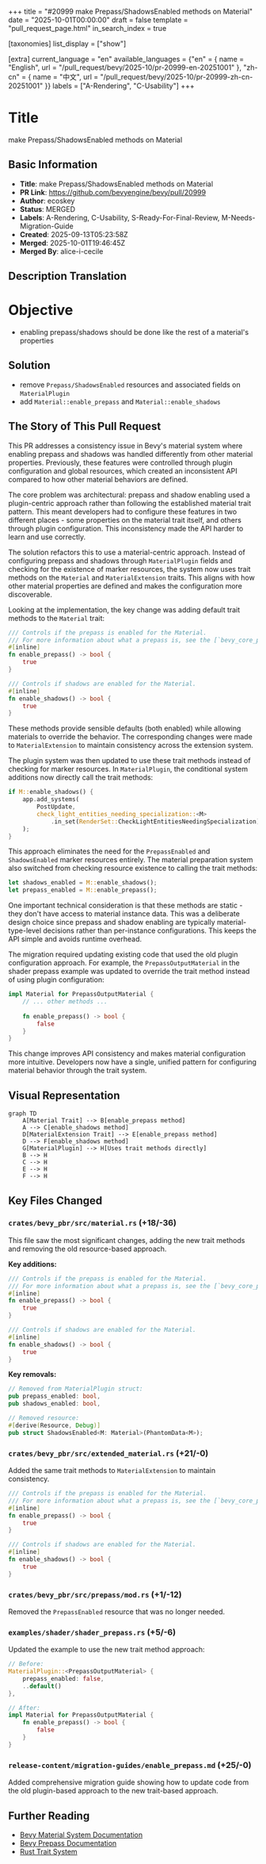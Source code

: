 +++
title = "#20999 make Prepass/ShadowsEnabled methods on Material"
date = "2025-10-01T00:00:00"
draft = false
template = "pull_request_page.html"
in_search_index = true

[taxonomies]
list_display = ["show"]

[extra]
current_language = "en"
available_languages = {"en" = { name = "English", url = "/pull_request/bevy/2025-10/pr-20999-en-20251001" }, "zh-cn" = { name = "中文", url = "/pull_request/bevy/2025-10/pr-20999-zh-cn-20251001" }}
labels = ["A-Rendering", "C-Usability"]
+++

# Title

make Prepass/ShadowsEnabled methods on Material

## Basic Information
- **Title**: make Prepass/ShadowsEnabled methods on Material
- **PR Link**: https://github.com/bevyengine/bevy/pull/20999
- **Author**: ecoskey
- **Status**: MERGED
- **Labels**: A-Rendering, C-Usability, S-Ready-For-Final-Review, M-Needs-Migration-Guide
- **Created**: 2025-09-13T05:23:58Z
- **Merged**: 2025-10-01T19:46:45Z
- **Merged By**: alice-i-cecile

## Description Translation

# Objective

- enabling prepass/shadows should be done like the rest of a material's properties

## Solution

- remove `Prepass/ShadowsEnabled` resources and associated fields on `MaterialPlugin`
- add `Material::enable_prepass` and `Material::enable_shadows`

## The Story of This Pull Request

This PR addresses a consistency issue in Bevy's material system where enabling prepass and shadows was handled differently from other material properties. Previously, these features were controlled through plugin configuration and global resources, which created an inconsistent API compared to how other material behaviors are defined.

The core problem was architectural: prepass and shadow enabling used a plugin-centric approach rather than following the established material trait pattern. This meant developers had to configure these features in two different places - some properties on the material trait itself, and others through plugin configuration. This inconsistency made the API harder to learn and use correctly.

The solution refactors this to use a material-centric approach. Instead of configuring prepass and shadows through `MaterialPlugin` fields and checking for the existence of marker resources, the system now uses trait methods on the `Material` and `MaterialExtension` traits. This aligns with how other material properties are defined and makes the configuration more discoverable.

Looking at the implementation, the key change was adding default trait methods to the `Material` trait:

```rust
/// Controls if the prepass is enabled for the Material.
/// For more information about what a prepass is, see the [`bevy_core_pipeline::prepass`] docs.
#[inline]
fn enable_prepass() -> bool {
    true
}

/// Controls if shadows are enabled for the Material.
#[inline]
fn enable_shadows() -> bool {
    true
}
```

These methods provide sensible defaults (both enabled) while allowing materials to override the behavior. The corresponding changes were made to `MaterialExtension` to maintain consistency across the extension system.

The plugin system was then updated to use these trait methods instead of checking for marker resources. In `MaterialPlugin`, the conditional system additions now directly call the trait methods:

```rust
if M::enable_shadows() {
    app.add_systems(
        PostUpdate,
        check_light_entities_needing_specialization::<M>
            .in_set(RenderSet::CheckLightEntitiesNeedingSpecialization),
    );
}
```

This approach eliminates the need for the `PrepassEnabled` and `ShadowsEnabled` marker resources entirely. The material preparation system also switched from checking resource existence to calling the trait methods:

```rust
let shadows_enabled = M::enable_shadows();
let prepass_enabled = M::enable_prepass();
```

One important technical consideration is that these methods are static - they don't have access to material instance data. This was a deliberate design choice since prepass and shadow enabling are typically material-type-level decisions rather than per-instance configurations. This keeps the API simple and avoids runtime overhead.

The migration required updating existing code that used the old plugin configuration approach. For example, the `PrepassOutputMaterial` in the shader prepass example was updated to override the trait method instead of using plugin configuration:

```rust
impl Material for PrepassOutputMaterial {
    // ... other methods ...
    
    fn enable_prepass() -> bool {
        false
    }
}
```

This change improves API consistency and makes material configuration more intuitive. Developers now have a single, unified pattern for configuring material behavior through the trait system.

## Visual Representation

```mermaid
graph TD
    A[Material Trait] --> B[enable_prepass method]
    A --> C[enable_shadows method]
    D[MaterialExtension Trait] --> E[enable_prepass method]
    D --> F[enable_shadows method]
    G[MaterialPlugin] --> H[Uses trait methods directly]
    B --> H
    C --> H
    E --> H
    F --> H
```

## Key Files Changed

### `crates/bevy_pbr/src/material.rs` (+18/-36)
This file saw the most significant changes, adding the new trait methods and removing the old resource-based approach.

**Key additions:**
```rust
/// Controls if the prepass is enabled for the Material.
/// For more information about what a prepass is, see the [`bevy_core_pipeline::prepass`] docs.
#[inline]
fn enable_prepass() -> bool {
    true
}

/// Controls if shadows are enabled for the Material.
#[inline]
fn enable_shadows() -> bool {
    true
}
```

**Key removals:**
```rust
// Removed from MaterialPlugin struct:
pub prepass_enabled: bool,
pub shadows_enabled: bool,

// Removed resource:
#[derive(Resource, Debug)]
pub struct ShadowsEnabled<M: Material>(PhantomData<M>);
```

### `crates/bevy_pbr/src/extended_material.rs` (+21/-0)
Added the same trait methods to `MaterialExtension` to maintain consistency.

```rust
/// Controls if the prepass is enabled for the Material.
/// For more information about what a prepass is, see the [`bevy_core_pipeline::prepass`] docs.
#[inline]
fn enable_prepass() -> bool {
    true
}

/// Controls if shadows are enabled for the Material.
#[inline]
fn enable_shadows() -> bool {
    true
}
```

### `crates/bevy_pbr/src/prepass/mod.rs` (+1/-12)
Removed the `PrepassEnabled` resource that was no longer needed.

### `examples/shader/shader_prepass.rs` (+5/-6)
Updated the example to use the new trait method approach:

```rust
// Before:
MaterialPlugin::<PrepassOutputMaterial> {
    prepass_enabled: false,
    ..default()
},

// After:
impl Material for PrepassOutputMaterial {
    fn enable_prepass() -> bool {
        false
    }
}
```

### `release-content/migration-guides/enable_prepass.md` (+25/-0)
Added comprehensive migration guide showing how to update code from the old plugin-based approach to the new trait-based approach.

## Further Reading

- [Bevy Material System Documentation](https://docs.rs/bevy_pbr/latest/bevy_pbr/trait.Material.html)
- [Bevy Prepass Documentation](https://docs.rs/bevy_core_pipeline/latest/bevy_core_pipeline/prepass/index.html)
- [Rust Trait System](https://doc.rust-lang.org/book/ch10-02-traits.html)